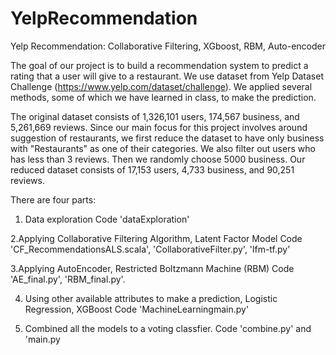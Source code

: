 # YelpRecommendation
Yelp Recommendation: Collaborative Filtering, XGboost, RBM, Auto-encoder

The goal of our project is to build a recommendation system to predict a rating that a user will give to a restaurant. We use dataset from Yelp Dataset Challenge (https://www.yelp.com/dataset/challenge). We applied several methods, some of which we have learned in class, to make the prediction.

The original dataset consists of 1,326,101 users, 174,567 business, and 5,261,669 reviews. Since our main focus for this project involves around suggestion of restaurants, we first reduce the dataset to have only business with "Restaurants" as one of their categories. We also filter out users who has less than 3 reviews. Then we randomly choose 5000 business. Our reduced dataset consists of 17,153 users, 4,733 business, and 90,251 reviews.

There are four parts:
1. Data exploration
Code 'dataExploration'

2.Applying Collaborative Filtering Algorithm, Latent Factor Model
Code 'CF_RecommendationsALS.scala', 'CollaborativeFilter.py', 'lfm-tf.py'

3.Applying AutoEncoder, Restricted Boltzmann Machine (RBM)
Code 'AE_final.py', 'RBM_final.py'.

4. Using other available attributes to make a prediction, Logistic Regression, XGBoost
Code 'MachineLearningmain.py'

5. Combined all the models to a voting classfier. 
Code 'combine.py' and 'main.py


